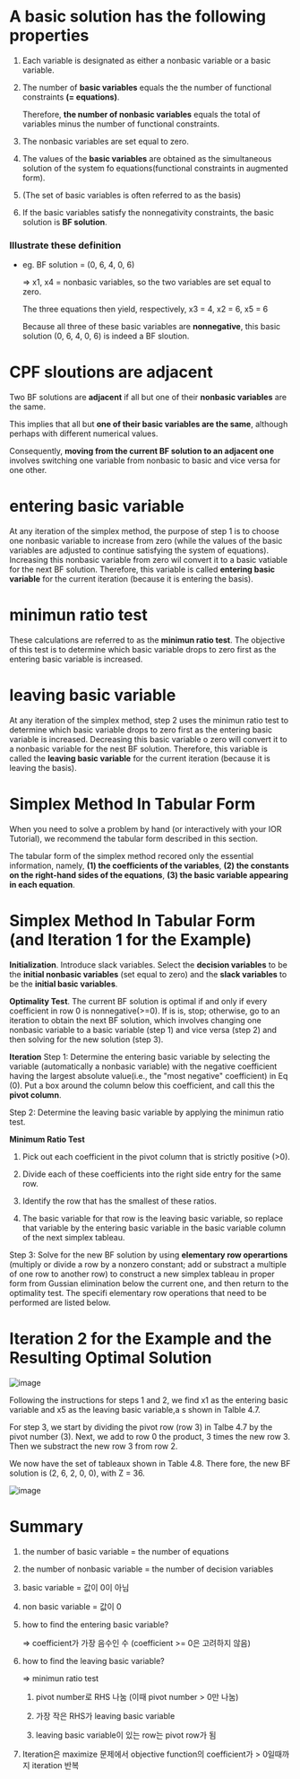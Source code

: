 # A basic solution has the following properties

1. Each variable is designated as either a nonbasic variable or a basic variable.

2. The number of **basic variables** equals the the number of functional constraints **(= equations)**.

   Therefore, **the number of nonbasic variables** equals the total of variables minus the number of functional constraints.

3. The nonbasic variables are set equal to zero.

4. The values of the **basic variables** are obtained as the simultaneous solution of the system fo equations(functional constraints in augmented form).

5. (The set of basic variables is often referred to as the basis)

6. If the basic variables satisfy the nonnegativity constraints, the basic solution is **BF solution**.


### Illustrate these definition

- eg. BF solution = (0, 6, 4, 0, 6)

  => x1, x4 = nonbasic variables, so the two variables are set equal to zero.

     The three equations then yield, respectively, x3 = 4, x2 = 6, x5 = 6

     Because all three of these basic variables are **nonnegative**, this basic solution (0, 6, 4, 0, 6) is indeed a BF sloution.


# CPF sloutions are adjacent

Two BF solutions are **adjacent** if all but one of their **nonbasic variables** are the same.

This implies that all but **one of their basic variables are the same**, although perhaps with different numerical values.


Consequently, **moving from the current BF solution to an adjacent one** involves switching one variable from nonbasic to basic and vice versa for one other.

# entering basic variable

At any iteration of the simplex method, the purpose of step 1 is to choose one nonbasic variable to increase from zero (while the values of the basic variables are adjusted to continue satisfying the system of equations). Increasing this nonbasic variable from zero wil convert it to a basic vatiable for the next BF solution. Therefore, this variable is called **entering basic variable** for the current iteration (because it is entering the basis).

# minimun ratio test

These calculations are referred to as the **minimun ratio test**. The objective of this test is to determine which basic variable drops to zero first as the entering basic variable is increased. 

# leaving basic variable

At any iteration of the simplex method, step 2 uses the minimun ratio test to determine which basic variable drops to zero first as the entering basic variable is increased. Decreasing this basic variable o zero will convert it to a nonbasic variable for the nest BF solution. Therefore, this variable is called the **leaving basic variable** for the current iteration (because it is leaving the basis).

# Simplex Method In Tabular Form

When you need to solve a problem by hand (or interactively with your IOR Tutorial), we recommend the tabular form described in this section.

The tabular form of the simplex method recored only the essential information, namely, **(1) the coefficients of the variables**, **(2) the constants on the right-hand sides of the equations**, **(3) the basic variable appearing in each equation**.

# Simplex Method In Tabular Form (and Iteration 1 for the Example)

**Initialization**. Introduce slack variables. Select the **decision variables** to be the **initial nonbasic variables** (set equal to zero) and the **slack variables** to be the **initial basic variables**.


**Optimality Test**. The current BF solution is optimal if and only if every coefficient in row 0 is nonnegative(>=0). If is is, stop; otherwise, go to an iteration to obtain the next BF solution, which involves changing one nonbasic variable to a basic variable (step 1) and vice versa (step 2) and then solving for the new solution (step 3).

**Iteration** Step 1: Determine the entering basic variable by selecting the variable (automatically a nonbasic variable) with the negative coefficient having the largest absolute value(i.e., the "most negative" coefficient) in Eq (0). Put a box around the column below this coefficient, and call this the **pivot column**.

Step 2: Determine the leaving basic variable by applying the minimun ratio test.

**Minimum Ratio Test**

1. Pick out each coefficient in the pivot column that is strictly positive (>0).

2. Divide each of these coefficients into the right side entry for the same row.

3. Identify the row that has the smallest of these ratios.

4. The basic variable for that row is the leaving basic variable, so replace that variable by the entering basic variable in the basic variable column of the next simplex tableau.

Step 3: Solve for the new BF solution by using **elementary row operartions** (multiply or divide a row by a nonzero constant; add or substract a multiple of one row to another row) to construct a new simplex tableau in proper form from Gussian elimination below the current one, and then return to the optimality test. The specifi elementary row operations that need to be performed are listed below.



# Iteration 2 for the Example and the Resulting Optimal Solution
![image](https://github.com/sseinn/Operation-Research/assets/143159192/a3a55def-0606-4c16-ba4a-7a46e0a8d31f)

Following the instructions for steps 1 and 2, we find x1 as the entering basic variable and x5 as the leaving basic variable,a s shown in Talble 4.7.

For step 3, we start by dividing the pivot row (row 3) in Talbe 4.7 by the pivot number (3). Next, we add to row 0 the product, 3 times the new row 3. Then we substract the new row 3 from row 2.

We now have the set of tableaux shown in Table 4.8. There fore, the new BF solution is (2, 6, 2, 0, 0), with Z = 36. 

![image](https://github.com/sseinn/Operation-Research/assets/143159192/bb778be1-538a-4f5d-8351-912deb49a32b)


# Summary

1. the number of basic variable = the number of equations

2. the number of nonbasic variable = the number of decision variables

3. basic variable = 값이 0이 아님

4. non basic variable = 값이 0

5. how to find the entering basic variable?

   => coefficient가 가장 음수인 수 (coefficient >= 0은 고려하지 않음)

6. how to find the leaving basic variable?

   => minimun ratio test

      1. pivot number로 RHS 나눔 (이때 pivot number > 0만 나눔)
   
      2. 가장 작은 RHS가 leaving basic variable
  
      3. leaving basic variable이 있는 row는 pivot row가 됨
  
7. Iteration은 maximize 문제에서 objective function의 coefficient가 > 0일때까지 iteration 반복
  
   
